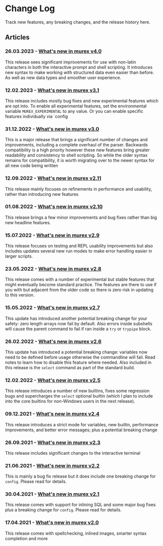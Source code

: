 # Change Log

Track new features, any breaking changes, and the release history here.

## Articles

### 26.03.2023 - [What's new in murex v4.0](changelog/v4.0.md)

This release sees significant improvements for use with non-latin characters in both the interactive prompt and shell scripting. It introduces new syntax to make working with structured data even easier than before. As well as new data types and smoother user experience.


### 12.02.2023 - [What's new in murex v3.1](changelog/v3.1.md)

This release includes mostly bug fixes and new experimental features which are opt into. To enable all experimental features, set the environmental variable `MUREX_EXPERIMENTAL` to any value. Or you can enable specific features individually via `config


### 31.12.2022 - [What's new in murex v3.0](changelog/v3.0.md)

This is a major release that brings a significant number of changes and improvements, including a complete overhaul of the parser. Backwards compatibility is a high priority however these new features bring greater readability and consistency to shell scripting. So while the older syntax remains for compatibility, it is worth migrating over to the newer syntax for all new code being written


### 12.09.2022 - [What's new in murex v2.11](changelog/v2.11.md)

This release mainly focuses on refinements in performance and usability, rather than introducing new features


### 01.08.2022 - [What's new in murex v2.10](changelog/v2.10.md)

This release brings a few minor improvements and bug fixes rather than big new headline features.


### 15.07.2022 - [What's new in murex v2.9](changelog/v2.9.md)

This release focuses on testing and REPL usability improvements but also includes updates several new run modes to make error handling easier in larger scripts.


### 23.05.2022 - [What's new in murex v2.8](changelog/v2.8.md)

This release comes with a number of experimental but stable features that might eventually become standard practice. The features are there to use if you with but adjacent from the older code so there is zero risk in updating to this version.


### 15.05.2022 - [What's new in murex v2.7](changelog/v2.7.md)

This update has introduced another potential breaking change for your safety: zero length arrays now fail by default. Also errors inside subshells will cause the parent command to fail if ran inside a `try` or `trypipe` block.


### 26.02.2022 - [What's new in murex v2.6](changelog/v2.6.md)

This update has introduced a potential breaking change: variables now need to be defined before usage otherwise the commandline will fail. Read notes to learn how to disable this feature where needed. Also included in this release is the `select` command as part of the standard build.


### 12.02.2022 - [What's new in murex v2.5](changelog/v2.5.md)

This release introduces a number of new builtins, fixes some regression bugs and supercharges the `select` optional builtin (which I plan to include into the core builtins for non-Windows users in the next release).


### 09.12.2021 - [What's new in murex v2.4](changelog/v2.4.md)

This release introduces a strict mode for variables, new builtin, performance improvements, and better error messages; plus a potential breaking change


### 26.09.2021 - [What's new in murex v2.3](changelog/v2.3.md)

This release includes significant changes to the interactive terminal


### 21.06.2021 - [What's new in murex v2.2](changelog/v2.2.md)

This is mainly a bug fix release but it does include one breaking change for `config`. Please read for details.


### 30.04.2021 - [What's new in murex v2.1](changelog/v2.1.md)

This release comes with support for inlining SQL and some major bug fixes plus a breaking change for `config`. Please read for details.


### 17.04.2021 - [What's new in murex v2.0](changelog/v2.0.md)

This release comes with spellchecking, inlined images, smarter syntax completion and more

